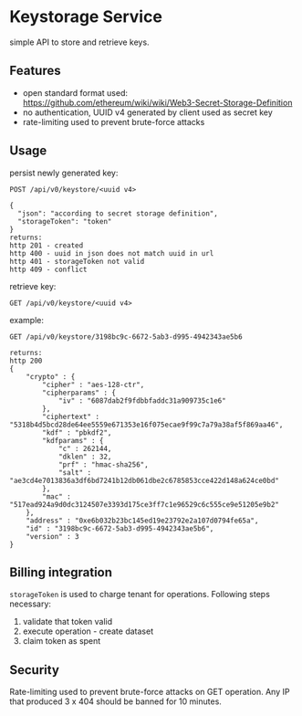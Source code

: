 # Keystorage Service

simple API to store and retrieve keys.

## Features

- open standard format used: https://github.com/ethereum/wiki/wiki/Web3-Secret-Storage-Definition
- no authentication, UUID v4 generated by client used as secret key
- rate-limiting used to prevent brute-force attacks

## Usage

persist newly generated key:
```
POST /api/v0/keystore/<uuid v4>

{
  "json": "according to secret storage definition",
  "storageToken": "token"
}
returns:
http 201 - created
http 400 - uuid in json does not match uuid in url
http 401 - storageToken not valid
http 409 - conflict
```

retrieve key:
```
GET /api/v0/keystore/<uuid v4>

```

example:
```
GET /api/v0/keystore/3198bc9c-6672-5ab3-d995-4942343ae5b6

returns:
http 200
{
    "crypto" : {
        "cipher" : "aes-128-ctr",
        "cipherparams" : {
            "iv" : "6087dab2f9fdbbfaddc31a909735c1e6"
        },
        "ciphertext" : "5318b4d5bcd28de64ee5559e671353e16f075ecae9f99c7a79a38af5f869aa46",
        "kdf" : "pbkdf2",
        "kdfparams" : {
            "c" : 262144,
            "dklen" : 32,
            "prf" : "hmac-sha256",
            "salt" : "ae3cd4e7013836a3df6bd7241b12db061dbe2c6785853cce422d148a624ce0bd"
        },
        "mac" : "517ead924a9d0dc3124507e3393d175ce3ff7c1e96529c6c555ce9e51205e9b2"
    },
    "address" : "0xe6b032b23bc145ed19e23792e2a107d0794fe65a",
    "id" : "3198bc9c-6672-5ab3-d995-4942343ae5b6",
    "version" : 3
}
```

## Billing integration

`storageToken` is used to charge tenant for operations. Following steps necessary:

1. validate that token valid
2. execute operation - create dataset
3. claim token as spent


## Security 

Rate-limiting used to prevent brute-force attacks on GET operation. Any IP that produced 3 x 404 should be banned for 10 minutes.
